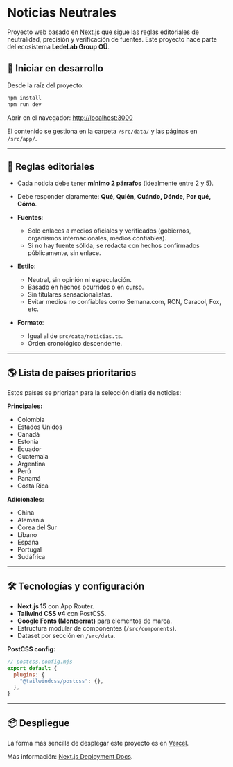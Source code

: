 # Noticias Neutrales

Proyecto web basado en [Next.js](https://nextjs.org) que sigue las reglas editoriales de neutralidad, precisión y verificación de fuentes. Este proyecto hace parte del ecosistema **LedeLab Group OÜ**.

## 🚀 Iniciar en desarrollo

Desde la raíz del proyecto:

```bash
npm install
npm run dev
```

Abrir en el navegador: [http://localhost:3000](http://localhost:3000)

El contenido se gestiona en la carpeta `/src/data/` y las páginas en `/src/app/`.

---

## 📜 Reglas editoriales

* Cada noticia debe tener **mínimo 2 párrafos** (idealmente entre 2 y 5).
* Debe responder claramente: **Qué, Quién, Cuándo, Dónde, Por qué, Cómo**.
* **Fuentes**:

  * Solo enlaces a medios oficiales y verificados (gobiernos, organismos internacionales, medios confiables).
  * Si no hay fuente sólida, se redacta con hechos confirmados públicamente, sin enlace.
* **Estilo**:

  * Neutral, sin opinión ni especulación.
  * Basado en hechos ocurridos o en curso.
  * Sin titulares sensacionalistas.
  * Evitar medios no confiables como Semana.com, RCN, Caracol, Fox, etc.
* **Formato**:

  * Igual al de `src/data/noticias.ts`.
  * Orden cronológico descendente.

---

## 🌎 Lista de países prioritarios

Estos países se priorizan para la selección diaria de noticias:

**Principales:**

* Colombia
* Estados Unidos
* Canadá
* Estonia
* Ecuador
* Guatemala
* Argentina
* Perú
* Panamá
* Costa Rica

**Adicionales:**

* China
* Alemania
* Corea del Sur
* Líbano
* España
* Portugal
* Sudáfrica

---

## 🛠 Tecnologías y configuración

* **Next.js 15** con App Router.
* **Tailwind CSS v4** con PostCSS.
* **Google Fonts (Montserrat)** para elementos de marca.
* Estructura modular de componentes (`/src/components`).
* Dataset por sección en `/src/data`.

**PostCSS config:**

```js
// postcss.config.mjs
export default {
  plugins: {
    "@tailwindcss/postcss": {},
  },
}
```

---

## 📦 Despliegue

La forma más sencilla de desplegar este proyecto es en [Vercel](https://vercel.com/new?utm_source=create-next-app).

Más información: [Next.js Deployment Docs](https://nextjs.org/docs/app/building-your-application/deploying).

